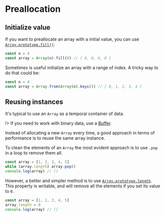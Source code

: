 # Preallocation

## Initialize value

If you want to preallocate an array with a initial value, you can use [`Array.prototype.fill()`](https://developer.mozilla.org/en-US/docs/Web/JavaScript/Reference/Global_Objects/Array/fill):

```js
const n = 4
const array = Array(n).fill(0) // [ 0, 0, 0, 0 ]
```

Sometimes is useful initialize an array with a range of index. A tricky way to do that could be:

```js
const n = 4
const array = Array.from(Array(n).keys()) // [ 0, 1, 2, 3, 4 ]
```

## Reusing instances

It's typical to use an `Array` as a temporal container of data.

!> If you need to work with binary data, use a [Buffer](https://www.npmjs.com/package/buffer).

Instead of allocating a new `Array` every time, a good approach in terms of
performance is to reuse the same array instance.

To clean the elements of an `Array` the most evident approach is to use `.pop`
in a loop to remove them all.

```js
const array = [1, 2, 3, 4, 5]
while (array.length) array.pop()
console.log(array) // []
```

However, a better and simpler method is to use [`Array.prototype.length`](https://developer.mozilla.org/en-US/docs/Web/JavaScript/Reference/Global_Objects/Array/length). This property is writable, and will remove all the elements if you set its value to `0`.

```js
const array = [1, 2, 3, 4, 5]
array.length = 0
console.log(array) // []
```
